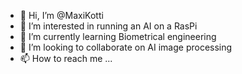 - 👋 Hi, I’m @MaxiKotti
- 👀 I’m interested in running an AI on a RasPi
- 🌱 I’m currently learning Biometrical engineering 
- 💞️ I’m looking to collaborate on AI image processing 
- 📫 How to reach me ...

<!---
MaxiKotti/MaxiKotti is a ✨ special ✨ repository because its `README.md` (this file) appears on your GitHub profile.
You can click the Preview link to take a look at your changes.
--->
